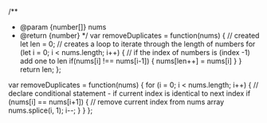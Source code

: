 /**
 * @param {number[]} nums
 * @return {number}
 */
var removeDuplicates = function(nums) {
     // created
    let len = 0;
    // creates a loop to iterate through the length of numbers
    for (let i = 0; i < nums.length; i++) {
        // if the index of numbers is (index -1) add one to len 
        if(nums[i] !== nums[i-1]) {
            nums[len++] = nums[i]
}
    }
    return len;
};

var removeDuplicates = function(nums) {
    for (i = 0; i < nums.length; i++) {
        // declare conditional statement - if current index is identical to next index
        if (nums[i] == nums[i+1]) {
            // remove current index from nums array
            nums.splice(i, 1);
            i--;
        }
    }
};